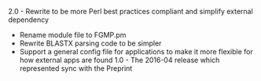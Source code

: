 
2.0 - Rewrite to be more Perl best practices compliant and simplify external dependency
 - Rename module file to FGMP.pm
 - Rewrite BLASTX parsing code to be simpler
 - Support a general config file for applications to make it more flexible for how external apps are found
1.0 - The 2016-04 release which represented sync with the Preprint


